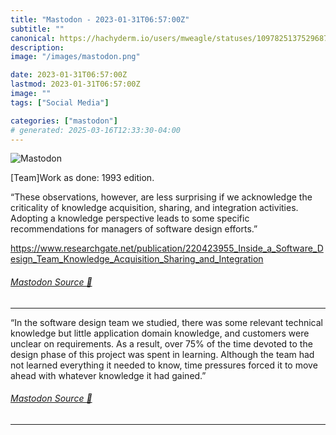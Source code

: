 ```yaml
---
title: "Mastodon - 2023-01-31T06:57:00Z"
subtitle: ""
canonical: https://hachyderm.io/users/mweagle/statuses/109782513752968790
description:
image: "/images/mastodon.png"

date: 2023-01-31T06:57:00Z
lastmod: 2023-01-31T06:57:00Z
image: ""
tags: ["Social Media"]

categories: ["mastodon"]
# generated: 2025-03-16T12:33:30-04:00
---
```

![Mastodon](/images/mastodon.png)

<p>[Team]Work as done: 1993 edition. </p><p>“These observations, however, are less surprising if we acknowledge the criticality of knowledge acquisition, sharing, and integration activities. Adopting a knowledge perspective leads to some specific recommendations for managers of software design efforts.”</p><p><a href="https://www.researchgate.net/publication/220423955_Inside_a_Software_Design_Team_Knowledge_Acquisition_Sharing_and_Integration" target="_blank" rel="nofollow noopener noreferrer" translate="no"><span class="invisible">https://www.</span><span class="ellipsis">researchgate.net/publication/2</span><span class="invisible">20423955_Inside_a_Software_Design_Team_Knowledge_Acquisition_Sharing_and_Integration</span></a></p>


###### [Mastodon Source 🐘](https://hachyderm.io/@mweagle/109782513752968790)

___

<p>“In the software design team we studied, there was some relevant technical knowledge but little application domain knowledge, and customers were unclear on requirements. As a result, over 75% of the time devoted to the design phase of this project was spent in learning. Although the team had not learned everything it needed to know, time pressures forced it to move ahead with whatever knowledge it had gained.”</p>


###### [Mastodon Source 🐘](https://hachyderm.io/@mweagle/109782521230572693)

___
